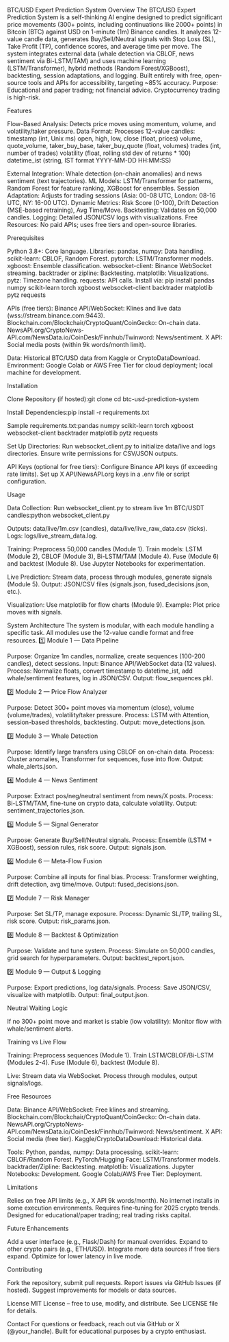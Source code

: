 BTC/USD Expert Prediction System
Overview
The BTC/USD Expert Prediction System is a self-thinking AI engine designed to predict significant price movements (300+ points, including continuations like 2000+ points) in Bitcoin (BTC) against USD on 1-minute (1m) Binance candles. It analyzes 12-value candle data, generates Buy/Sell/Neutral signals with Stop Loss (SL), Take Profit (TP), confidence scores, and average time per move. The system integrates external data (whale detection via CBLOF, news sentiment via Bi-LSTM/TAM) and uses machine learning (LSTM/Transformer), hybrid methods (Random Forest/XGBoost), backtesting, session adaptations, and logging. Built entirely with free, open-source tools and APIs for accessibility, targeting ~85% accuracy.
Purpose: Educational and paper trading; not financial advice. Cryptocurrency trading is high-risk.

Features

Flow-Based Analysis: Detects price moves using momentum, volume, and volatility/taker pressure.
Data Format: Processes 12-value candles:
timestamp (int, Unix ms)
open, high, low, close (float, prices)
volume, quote_volume, taker_buy_base, taker_buy_quote (float, volumes)
trades (int, number of trades)
volatility (float, rolling std dev of returns * 100)
datetime_ist (string, IST format YYYY-MM-DD HH:MM:SS)


External Integration: Whale detection (on-chain anomalies) and news sentiment (text trajectories).
ML Models: LSTM/Transformer for patterns, Random Forest for feature ranking, XGBoost for ensembles.
Session Adaptation: Adjusts for trading sessions (Asia: 00-08 UTC, London: 08-16 UTC, NY: 16-00 UTC).
Dynamic Metrics: Risk Score (0-100), Drift Detection (MSE-based retraining), Avg Time/Move.
Backtesting: Validates on 50,000 candles.
Logging: Detailed JSON/CSV logs with visualizations.
Free Resources: No paid APIs; uses free tiers and open-source libraries.


Prerequisites

Python 3.8+: Core language.
Libraries:
pandas, numpy: Data handling.
scikit-learn: CBLOF, Random Forest.
pytorch: LSTM/Transformer models.
xgboost: Ensemble classification.
websocket-client: Binance WebSocket streaming.
backtrader or zipline: Backtesting.
matplotlib: Visualizations.
pytz: Timezone handling.
requests: API calls.
Install via: pip install pandas numpy scikit-learn torch xgboost websocket-client backtrader matplotlib pytz requests


APIs (free tiers):
Binance API/WebSocket: Klines and live data (wss://stream.binance.com:9443).
Blockchain.com/Blockchair/CryptoQuant/CoinGecko: On-chain data.
NewsAPI.org/CryptoNews-API.com/NewsData.io/CoinDesk/Finnhub/Twinword: News/sentiment.
X API: Social media posts (within 9k words/month limit).


Data: Historical BTC/USD data from Kaggle or CryptoDataDownload.
Environment: Google Colab or AWS Free Tier for cloud deployment; local machine for development.


Installation

Clone Repository (if hosted):git clone <repository-url>
cd btc-usd-prediction-system


Install Dependencies:pip install -r requirements.txt

Sample requirements.txt:pandas
numpy
scikit-learn
torch
xgboost
websocket-client
backtrader
matplotlib
pytz
requests


Set Up Directories:
Run websocket_client.py to initialize data/live and logs directories.
Ensure write permissions for CSV/JSON outputs.


API Keys (optional for free tiers):
Configure Binance API keys (if exceeding rate limits).
Set up X API/NewsAPI.org keys in a .env file or script configuration.




Usage

Data Collection:
Run websocket_client.py to stream live 1m BTC/USDT candles:python websocket_client.py


Outputs: data/live/1m.csv (candles), data/live/live_raw_data.csv (ticks).
Logs: logs/live_stream_data.log.


Training:
Preprocess 50,000 candles (Module 1).
Train models: LSTM (Module 2), CBLOF (Module 3), Bi-LSTM/TAM (Module 4).
Fuse (Module 6) and backtest (Module 8).
Use Jupyter Notebooks for experimentation.


Live Prediction:
Stream data, process through modules, generate signals (Module 5).
Output: JSON/CSV files (signals.json, fused_decisions.json, etc.).


Visualization:
Use matplotlib for flow charts (Module 9).
Example: Plot price moves with signals.




System Architecture
The system is modular, with each module handling a specific task. All modules use the 12-value candle format and free resources.
1️⃣ Module 1 — Data Pipeline

Purpose: Organize 1m candles, normalize, create sequences (100-200 candles), detect sessions.
Input: Binance API/WebSocket data (12 values).
Process: Normalize floats, convert timestamp to datetime_ist, add whale/sentiment features, log in JSON/CSV.
Output: flow_sequences.pkl.

2️⃣ Module 2 — Price Flow Analyzer

Purpose: Detect 300+ point moves via momentum (close), volume (volume/trades), volatility/taker pressure.
Process: LSTM with Attention, session-based thresholds, backtesting.
Output: move_detections.json.

3️⃣ Module 3 — Whale Detection

Purpose: Identify large transfers using CBLOF on on-chain data.
Process: Cluster anomalies, Transformer for sequences, fuse into flow.
Output: whale_alerts.json.

4️⃣ Module 4 — News Sentiment

Purpose: Extract pos/neg/neutral sentiment from news/X posts.
Process: Bi-LSTM/TAM, fine-tune on crypto data, calculate volatility.
Output: sentiment_trajectories.json.

5️⃣ Module 5 — Signal Generator

Purpose: Generate Buy/Sell/Neutral signals.
Process: Ensemble (LSTM + XGBoost), session rules, risk score.
Output: signals.json.

6️⃣ Module 6 — Meta-Flow Fusion

Purpose: Combine all inputs for final bias.
Process: Transformer weighting, drift detection, avg time/move.
Output: fused_decisions.json.

7️⃣ Module 7 — Risk Manager

Purpose: Set SL/TP, manage exposure.
Process: Dynamic SL/TP, trailing SL, risk score.
Output: risk_params.json.

8️⃣ Module 8 — Backtest & Optimization

Purpose: Validate and tune system.
Process: Simulate on 50,000 candles, grid search for hyperparameters.
Output: backtest_report.json.

9️⃣ Module 9 — Output & Logging

Purpose: Export predictions, log data/signals.
Process: Save JSON/CSV, visualize with matplotlib.
Output: final_output.json.


Neutral Waiting Logic

If no 300+ point move and market is stable (low volatility): Monitor flow with whale/sentiment alerts.

Training vs Live Flow

Training:
Preprocess sequences (Module 1).
Train LSTM/CBLOF/Bi-LSTM (Modules 2-4).
Fuse (Module 6), backtest (Module 8).


Live:
Stream data via WebSocket.
Process through modules, output signals/logs.




Free Resources

Data:
Binance API/WebSocket: Free klines and streaming.
Blockchain.com/Blockchair/CryptoQuant/CoinGecko: On-chain data.
NewsAPI.org/CryptoNews-API.com/NewsData.io/CoinDesk/Finnhub/Twinword: News/sentiment.
X API: Social media (free tier).
Kaggle/CryptoDataDownload: Historical data.


Tools:
Python, pandas, numpy: Data processing.
scikit-learn: CBLOF/Random Forest.
PyTorch/Hugging Face: LSTM/Transformer models.
backtrader/Zipline: Backtesting.
matplotlib: Visualizations.
Jupyter Notebooks: Development.
Google Colab/AWS Free Tier: Deployment.




Limitations

Relies on free API limits (e.g., X API 9k words/month).
No internet installs in some execution environments.
Requires fine-tuning for 2025 crypto trends.
Designed for educational/paper trading; real trading risks capital.


Future Enhancements

Add a user interface (e.g., Flask/Dash) for manual overrides.
Expand to other crypto pairs (e.g., ETH/USD).
Integrate more data sources if free tiers expand.
Optimize for lower latency in live mode.


Contributing

Fork the repository, submit pull requests.
Report issues via GitHub Issues (if hosted).
Suggest improvements for models or data sources.


License
MIT License – free to use, modify, and distribute. See LICENSE file for details.

Contact
For questions or feedback, reach out via GitHub or X (@your_handle). Built for educational purposes by a crypto enthusiast.